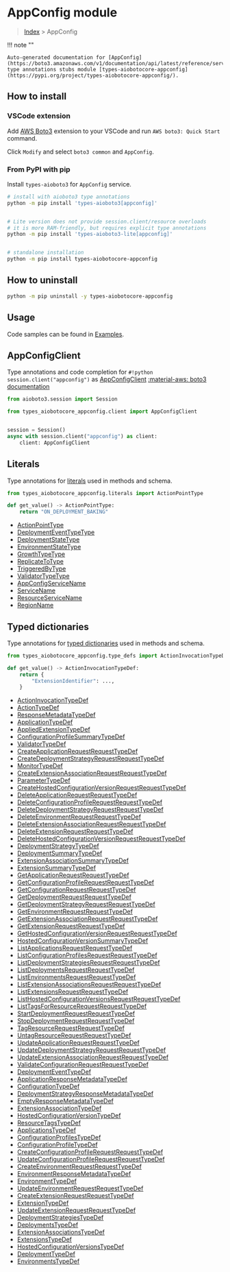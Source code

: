 # AppConfig module

> [Index](../README.md) > AppConfig


!!! note ""

    Auto-generated documentation for [AppConfig](https://boto3.amazonaws.com/v1/documentation/api/latest/reference/services/appconfig.html#AppConfig)
    type annotations stubs module [types-aiobotocore-appconfig](https://pypi.org/project/types-aiobotocore-appconfig/).

## How to install

### VSCode extension

Add [AWS Boto3](https://marketplace.visualstudio.com/items?itemName=Boto3typed.boto3-ide)
extension to your VSCode and run `AWS boto3: Quick Start` command.

Click `Modify` and select `boto3 common` and `AppConfig`.

### From PyPI with pip

Install `types-aioboto3` for `AppConfig` service.

```bash
# install with aioboto3 type annotations
python -m pip install 'types-aioboto3[appconfig]'


# Lite version does not provide session.client/resource overloads
# it is more RAM-friendly, but requires explicit type annotations
python -m pip install 'types-aioboto3-lite[appconfig]'


# standalone installation
python -m pip install types-aiobotocore-appconfig
```



## How to uninstall

```bash
python -m pip uninstall -y types-aiobotocore-appconfig
```

## Usage

Code samples can be found in [Examples](./usage.md).

## AppConfigClient

Type annotations and code completion for  `#!python session.client("appconfig")` as [AppConfigClient](./client.md)
[:material-aws: boto3 documentation](https://boto3.amazonaws.com/v1/documentation/api/latest/reference/services/appconfig.html#AppConfig.Client)

```python title="Usage example"
from aioboto3.session import Session

from types_aiobotocore_appconfig.client import AppConfigClient


session = Session()
async with session.client("appconfig") as client:
    client: AppConfigClient
```








## Literals

Type annotations for [literals](./literals.md) used in methods and schema.

```python title="Usage example"
from types_aiobotocore_appconfig.literals import ActionPointType

def get_value() -> ActionPointType:
    return "ON_DEPLOYMENT_BAKING"
```

- [ActionPointType](./literals.md#actionpointtype)
- [DeploymentEventTypeType](./literals.md#deploymenteventtypetype)
- [DeploymentStateType](./literals.md#deploymentstatetype)
- [EnvironmentStateType](./literals.md#environmentstatetype)
- [GrowthTypeType](./literals.md#growthtypetype)
- [ReplicateToType](./literals.md#replicatetotype)
- [TriggeredByType](./literals.md#triggeredbytype)
- [ValidatorTypeType](./literals.md#validatortypetype)
- [AppConfigServiceName](./literals.md#appconfigservicename)
- [ServiceName](./literals.md#servicename)
- [ResourceServiceName](./literals.md#resourceservicename)
- [RegionName](./literals.md#regionname)




## Typed dictionaries

Type annotations for [typed dictionaries](./type_defs.md) used in methods and schema.

```python title="Usage example"
from types_aiobotocore_appconfig.type_defs import ActionInvocationTypeDef

def get_value() -> ActionInvocationTypeDef:
    return {
        "ExtensionIdentifier": ...,
    }
```

- [ActionInvocationTypeDef](./type_defs.md#actioninvocationtypedef)
- [ActionTypeDef](./type_defs.md#actiontypedef)
- [ResponseMetadataTypeDef](./type_defs.md#responsemetadatatypedef)
- [ApplicationTypeDef](./type_defs.md#applicationtypedef)
- [AppliedExtensionTypeDef](./type_defs.md#appliedextensiontypedef)
- [ConfigurationProfileSummaryTypeDef](./type_defs.md#configurationprofilesummarytypedef)
- [ValidatorTypeDef](./type_defs.md#validatortypedef)
- [CreateApplicationRequestRequestTypeDef](./type_defs.md#createapplicationrequestrequesttypedef)
- [CreateDeploymentStrategyRequestRequestTypeDef](./type_defs.md#createdeploymentstrategyrequestrequesttypedef)
- [MonitorTypeDef](./type_defs.md#monitortypedef)
- [CreateExtensionAssociationRequestRequestTypeDef](./type_defs.md#createextensionassociationrequestrequesttypedef)
- [ParameterTypeDef](./type_defs.md#parametertypedef)
- [CreateHostedConfigurationVersionRequestRequestTypeDef](./type_defs.md#createhostedconfigurationversionrequestrequesttypedef)
- [DeleteApplicationRequestRequestTypeDef](./type_defs.md#deleteapplicationrequestrequesttypedef)
- [DeleteConfigurationProfileRequestRequestTypeDef](./type_defs.md#deleteconfigurationprofilerequestrequesttypedef)
- [DeleteDeploymentStrategyRequestRequestTypeDef](./type_defs.md#deletedeploymentstrategyrequestrequesttypedef)
- [DeleteEnvironmentRequestRequestTypeDef](./type_defs.md#deleteenvironmentrequestrequesttypedef)
- [DeleteExtensionAssociationRequestRequestTypeDef](./type_defs.md#deleteextensionassociationrequestrequesttypedef)
- [DeleteExtensionRequestRequestTypeDef](./type_defs.md#deleteextensionrequestrequesttypedef)
- [DeleteHostedConfigurationVersionRequestRequestTypeDef](./type_defs.md#deletehostedconfigurationversionrequestrequesttypedef)
- [DeploymentStrategyTypeDef](./type_defs.md#deploymentstrategytypedef)
- [DeploymentSummaryTypeDef](./type_defs.md#deploymentsummarytypedef)
- [ExtensionAssociationSummaryTypeDef](./type_defs.md#extensionassociationsummarytypedef)
- [ExtensionSummaryTypeDef](./type_defs.md#extensionsummarytypedef)
- [GetApplicationRequestRequestTypeDef](./type_defs.md#getapplicationrequestrequesttypedef)
- [GetConfigurationProfileRequestRequestTypeDef](./type_defs.md#getconfigurationprofilerequestrequesttypedef)
- [GetConfigurationRequestRequestTypeDef](./type_defs.md#getconfigurationrequestrequesttypedef)
- [GetDeploymentRequestRequestTypeDef](./type_defs.md#getdeploymentrequestrequesttypedef)
- [GetDeploymentStrategyRequestRequestTypeDef](./type_defs.md#getdeploymentstrategyrequestrequesttypedef)
- [GetEnvironmentRequestRequestTypeDef](./type_defs.md#getenvironmentrequestrequesttypedef)
- [GetExtensionAssociationRequestRequestTypeDef](./type_defs.md#getextensionassociationrequestrequesttypedef)
- [GetExtensionRequestRequestTypeDef](./type_defs.md#getextensionrequestrequesttypedef)
- [GetHostedConfigurationVersionRequestRequestTypeDef](./type_defs.md#gethostedconfigurationversionrequestrequesttypedef)
- [HostedConfigurationVersionSummaryTypeDef](./type_defs.md#hostedconfigurationversionsummarytypedef)
- [ListApplicationsRequestRequestTypeDef](./type_defs.md#listapplicationsrequestrequesttypedef)
- [ListConfigurationProfilesRequestRequestTypeDef](./type_defs.md#listconfigurationprofilesrequestrequesttypedef)
- [ListDeploymentStrategiesRequestRequestTypeDef](./type_defs.md#listdeploymentstrategiesrequestrequesttypedef)
- [ListDeploymentsRequestRequestTypeDef](./type_defs.md#listdeploymentsrequestrequesttypedef)
- [ListEnvironmentsRequestRequestTypeDef](./type_defs.md#listenvironmentsrequestrequesttypedef)
- [ListExtensionAssociationsRequestRequestTypeDef](./type_defs.md#listextensionassociationsrequestrequesttypedef)
- [ListExtensionsRequestRequestTypeDef](./type_defs.md#listextensionsrequestrequesttypedef)
- [ListHostedConfigurationVersionsRequestRequestTypeDef](./type_defs.md#listhostedconfigurationversionsrequestrequesttypedef)
- [ListTagsForResourceRequestRequestTypeDef](./type_defs.md#listtagsforresourcerequestrequesttypedef)
- [StartDeploymentRequestRequestTypeDef](./type_defs.md#startdeploymentrequestrequesttypedef)
- [StopDeploymentRequestRequestTypeDef](./type_defs.md#stopdeploymentrequestrequesttypedef)
- [TagResourceRequestRequestTypeDef](./type_defs.md#tagresourcerequestrequesttypedef)
- [UntagResourceRequestRequestTypeDef](./type_defs.md#untagresourcerequestrequesttypedef)
- [UpdateApplicationRequestRequestTypeDef](./type_defs.md#updateapplicationrequestrequesttypedef)
- [UpdateDeploymentStrategyRequestRequestTypeDef](./type_defs.md#updatedeploymentstrategyrequestrequesttypedef)
- [UpdateExtensionAssociationRequestRequestTypeDef](./type_defs.md#updateextensionassociationrequestrequesttypedef)
- [ValidateConfigurationRequestRequestTypeDef](./type_defs.md#validateconfigurationrequestrequesttypedef)
- [DeploymentEventTypeDef](./type_defs.md#deploymenteventtypedef)
- [ApplicationResponseMetadataTypeDef](./type_defs.md#applicationresponsemetadatatypedef)
- [ConfigurationTypeDef](./type_defs.md#configurationtypedef)
- [DeploymentStrategyResponseMetadataTypeDef](./type_defs.md#deploymentstrategyresponsemetadatatypedef)
- [EmptyResponseMetadataTypeDef](./type_defs.md#emptyresponsemetadatatypedef)
- [ExtensionAssociationTypeDef](./type_defs.md#extensionassociationtypedef)
- [HostedConfigurationVersionTypeDef](./type_defs.md#hostedconfigurationversiontypedef)
- [ResourceTagsTypeDef](./type_defs.md#resourcetagstypedef)
- [ApplicationsTypeDef](./type_defs.md#applicationstypedef)
- [ConfigurationProfilesTypeDef](./type_defs.md#configurationprofilestypedef)
- [ConfigurationProfileTypeDef](./type_defs.md#configurationprofiletypedef)
- [CreateConfigurationProfileRequestRequestTypeDef](./type_defs.md#createconfigurationprofilerequestrequesttypedef)
- [UpdateConfigurationProfileRequestRequestTypeDef](./type_defs.md#updateconfigurationprofilerequestrequesttypedef)
- [CreateEnvironmentRequestRequestTypeDef](./type_defs.md#createenvironmentrequestrequesttypedef)
- [EnvironmentResponseMetadataTypeDef](./type_defs.md#environmentresponsemetadatatypedef)
- [EnvironmentTypeDef](./type_defs.md#environmenttypedef)
- [UpdateEnvironmentRequestRequestTypeDef](./type_defs.md#updateenvironmentrequestrequesttypedef)
- [CreateExtensionRequestRequestTypeDef](./type_defs.md#createextensionrequestrequesttypedef)
- [ExtensionTypeDef](./type_defs.md#extensiontypedef)
- [UpdateExtensionRequestRequestTypeDef](./type_defs.md#updateextensionrequestrequesttypedef)
- [DeploymentStrategiesTypeDef](./type_defs.md#deploymentstrategiestypedef)
- [DeploymentsTypeDef](./type_defs.md#deploymentstypedef)
- [ExtensionAssociationsTypeDef](./type_defs.md#extensionassociationstypedef)
- [ExtensionsTypeDef](./type_defs.md#extensionstypedef)
- [HostedConfigurationVersionsTypeDef](./type_defs.md#hostedconfigurationversionstypedef)
- [DeploymentTypeDef](./type_defs.md#deploymenttypedef)
- [EnvironmentsTypeDef](./type_defs.md#environmentstypedef)

